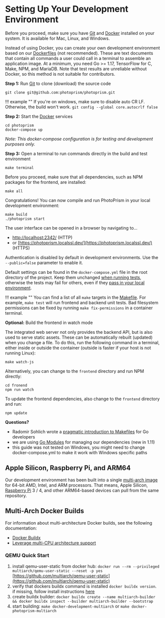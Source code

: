 # Setting Up Your Development Environment

Before you proceed, make sure you have [Git](https://git-scm.com/downloads) and [Docker](https://store.docker.com/search?q=docker&type=edition&offering=community)
installed on your system. It is available for Mac, Linux, and Windows.

Instead of using Docker, you can create your own development environment based on our [Dockerfiles](https://github.com/photoprism/photoprism/tree/develop/docker)
(not recommended). These are text documents that contain all commands a user could call in a terminal to assemble
an application image. At a minimum, you need Go >= 1.17, TensorFlow for C, Make, NPM, and MariaDB.
Note that test results are unreliable without Docker, so this method is not suitable for contributors.

**Step 1:** Run [Git](https://git-scm.com/downloads) to clone (download) the source code

```
git clone git@github.com:photoprism/photoprism.git
```

!!! example ""
    If you're on windows, make sure to disable auto CR LF. Otherwise, the build won't work.
    `git config --global core.autocrlf false`
    

**Step 2:** Start the [Docker](https://www.docker.com/) services

```
cd photoprism
docker-compose up
```

*Note: This docker-compose configuration is for testing and development purposes only.*

**Step 3:** Open a terminal to run commands directly in the build and test environment

```
make terminal
```

Before you proceed, make sure that all dependencies, such as NPM packages for the frontend, are installed:

```
make all
```

Congratulations! You can now compile and run PhotoPrism in your local development environment:

```
make build
./photoprism start
```

The user interface can be opened in a browser by navigating to... 

- [http://localhost:2342/](http://localhost:2342/) (HTTP)
- or [https://photoprism.localssl.dev/](https://photoprism.localssl.dev/) (HTTPS)
 
Authentication is disabled by default in development environments. Use the `--public=false` parameter to enable it.

Default settings can be found in the `docker-compose.yml` file in the root directory of the project. Keep them unchanged
[when running tests](tests.md), otherwise the tests may fail for others, even if they [pass in your local environment](code-quality.md#code-that-cannot-be-tested-is-flawed).

!!! example ""
    You can find a list of all `make` targets in the [Makefile](https://github.com/photoprism/photoprism/blob/develop/Makefile).
    For example, `make test` will run frontend and backend unit tests. Bad filesystem permissions can be fixed by
    running `make fix-permissions` in a container terminal.

**Optional:** Build the frontend in watch mode

The integrated web server not only provides the backend API, but is also used to serve static assets. These can be
automatically rebuilt (updated) when you change a file. To do this, run the following command in a terminal, either
inside or outside the container (outside is faster if your host is not running Linux):

```
make watch-js
```

Alternatively, you can change to the `frontend` directory and run NPM directly:

```
cd fronend
npm run watch
```

To update the frontend dependencies, also change to the `frontend` directory and run:

```
npm update
```

**Questions?**

* Radomir Sohlich wrote a [pragmatic introduction to Makefiles](https://sohlich.github.io/post/go_makefile/) for Go developers
* we are using [Go Modules](https://github.com/golang/go/wiki/Modules) for managing our dependencies (new in 1.11)
* this guide was not tested on Windows, you might need to change docker-compose.yml to make it work with Windows specific paths

## Apple Silicon, Raspberry Pi, and ARM64 ##

Our development environment has been built into a single [multi-arch image](https://hub.docker.com/r/photoprism/development)
for 64-bit AMD, Intel, and ARM processors. That means, Apple Silicon, [Raspberry Pi](../getting-started/raspberry-pi.md)
3 / 4, and other ARM64-based devices can pull from the same repository.

## Multi-Arch Docker Builds ##

For information about multi-architecture Docker builds, see the following documentation:

- [Docker Buildx](https://docs.docker.com/buildx/working-with-buildx/)
- [Leverage multi-CPU architecture support](https://docs.docker.com/desktop/multi-arch/)

### QEMU Quick Start ###

1. install qemu-user-static from docker hub: `docker run --rm --privileged multiarch/qemu-user-static --reset -p yes` [https://github.com/multiarch/qemu-user-static](https://github.com/multiarch/qemu-user-static)
2. verify that dockers buildx command is installed `docker buildx version`. if missing, follow install instructions [here](https://github.com/docker/buildx)
3. create buildx builder: `docker buildx create --name multiarch-builder && docker buildx inspect --builder multiarch-builder --bootstrap`
4. start building: `make docker-development-multiarch` or `make docker-photoprism-multiarch`

<!--
### Alternate Development Environments ###

The following are setup instructions for development and testing and should be avoided unless Docker is either
not supported or not allowed in your environment:

* [Fedora 32](setup-fedora.md)
-->
